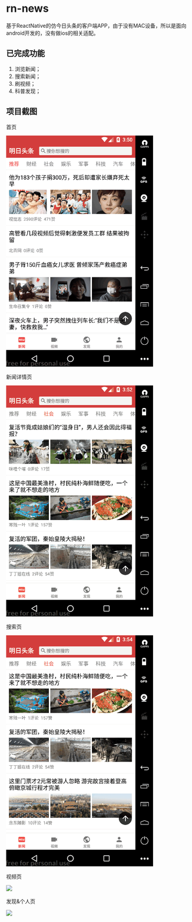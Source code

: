 # rn-news

基于ReactNative的仿今日头条的客户端APP，由于没有MAC设备，所以是面向android开发的，没有做ios的相关适配。

## 已完成功能

1. 浏览新闻；
2. 搜索新闻；
3. 刷视频；
4. 科普发现；

## 项目截图

首页

![](screen/index.gif)

新闻详情页

![](screen/news.gif)

搜索页

![](screen/search.gif)

视频页

![](screen/video.gif)

发现&个人页

![](screen/find&me.gif)
